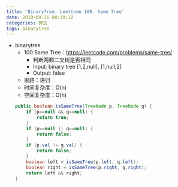 ```yaml
---
title: 'BinaryTree: LeetCode 100. Same Tree'
date: 2019-09-26 00:19:32
categories: 算法
tags: binarytree
---
```


- binarytree
    - 100 Same Tree：https://leetcode.com/problems/same-tree/
        - 判断两颗二叉树是否相同
        - Input: binary tree [1,2,null], [1,null,2]
        - Output: false
        <!-- more -->
    - 思路：递归
    - 时间复杂度：O(n)
    - 空间复杂度：O(h)
    ```java
    public boolean isSameTree(TreeNode p, TreeNode q) {
        if (p==null && q==null) {
            return true;
        }
        if (p==null || q==null) {
            return false;
        }
        if (p.val != q.val) {
            return false;
        }
        boolean left = isSameTree(p.left, q.left);
        boolean right = isSameTree(p.right, q.right);
        return left && right;
    }
    ```